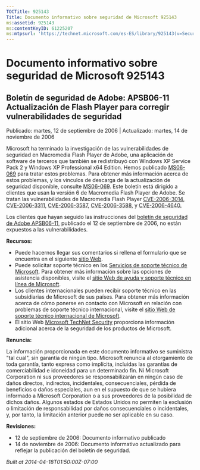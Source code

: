 ```yaml
---
TOCTitle: 925143
Title: Documento informativo sobre seguridad de Microsoft 925143
ms:assetid: 925143
ms:contentKeyID: 61225207
ms:mtpsurl: 'https://technet.microsoft.com/es-ES/library/925143(v=Security.10)'
---
```


Documento informativo sobre seguridad de Microsoft 925143
=========================================================

Boletín de seguridad de Adobe: APSB06-11 Actualización de Flash Player para corregir vulnerabilidades de seguridad
------------------------------------------------------------------------------------------------------------------

Publicado: martes, 12 de septiembre de 2006 | Actualizado: martes, 14 de noviembre de 2006

Microsoft ha terminado la investigación de las vulnerabilidades de seguridad en Macromedia Flash Player de Adobe, una aplicación de software de terceros que también se redistribuyó con Windows XP Service Pack 2 y Windows XP Professional x64 Edition. Hemos publicado [MS06-069](http://www.microsoft.com/spain/technet/seguridad/boletines/ms06-069.mspx) para tratar estos problemas. Para obtener más información acerca de estos problemas, y los vínculos de descarga de la actualización de seguridad disponible, consulte [MS06-069](http://www.microsoft.com/spain/technet/seguridad/boletines/ms06-069.mspx). Este boletín está dirigido a clientes que usan la versión 6 de Macromedia Flash Player de Adobe. Se tratan las vulnerabilidades de Macromedia Flash Player [CVE-2006-3014](http://www.cve.mitre.org/cgi-bin/cvename.cgi?name=cve-2006-3014), [CVE-2006-3311](http://www.cve.mitre.org/cgi-bin/cvename.cgi?name=cve-2006-3311), [CVE-2006-3587](http://www.cve.mitre.org/cgi-bin/cvename.cgi?name=cve-2006-3587), [CVE-2006-3588](http://www.cve.mitre.org/cgi-bin/cvename.cgi?name=cve-2006-3588), y [CVE-2006-4640.](http://www.cve.mitre.org/cgi-bin/cvename.cgi?name=cve-2006-4640)

Los clientes que hayan seguido las instrucciones del [boletín de seguridad de Adobe APSB06-11](http://www.adobe.com/go/apsb06-11/), publicado el 12 de septiembre de 2006, no están expuestos a las vulnerabilidades.

**Recursos:**

-   Puede hacernos llegar sus comentarios si rellena el formulario que se encuentra en el siguiente [sitio Web](https://support.microsoft.com/common/survey.aspx?scid=sw;en;1257&amp;showpage=1&amp;ws=technet&amp;sd=tech).
-   Puede solicitar soporte técnico en los [Servicios de soporte técnico de Microsoft](http://support.microsoft.com/default.aspx?scid=fh;es-es;incidentsubmit). Para obtener más información sobre las opciones de asistencia disponibles, visite el [sitio Web de ayuda y soporte técnico en línea de Microsoft](http://support.microsoft.com/).
-   Los clientes internacionales pueden recibir soporte técnico en las subsidiarias de Microsoft de sus países. Para obtener más información acerca de cómo ponerse en contacto con Microsoft en relación con problemas de soporte técnico internacional, visite el [sitio Web de soporte técnico internacional de Microsoft](http://go.microsoft.com/fwlink/?linkid=21155).
-   El sitio Web [Microsoft TechNet Security](http://www.microsoft.com/spain/technet/seguridad/default.mspx) proporciona información adicional acerca de la seguridad de los productos de Microsoft.

**Renuncia:**

La información proporcionada en este documento informativo se suministra "tal cual", sin garantía de ningún tipo. Microsoft renuncia al otorgamiento de toda garantía, tanto expresa como implícita, incluidas las garantías de comerciabilidad e idoneidad para un determinado fin. Ni Microsoft Corporation ni sus proveedores se responsabilizarán en ningún caso de daños directos, indirectos, incidentales, consecuenciales, pérdida de beneficios o daños especiales, aun en el supuesto de que se hubiera informado a Microsoft Corporation o a sus proveedores de la posibilidad de dichos daños. Algunos estados de Estados Unidos no permiten la exclusión o limitación de responsabilidad por daños consecuenciales o incidentales, y, por tanto, la limitación anterior puede no ser aplicable en su caso.

**Revisiones:**

-   12 de septiembre de 2006: Documento informativo publicado
-   14 de noviembre de 2006: Documento informativo actualizado para reflejar la publicación del boletín de seguridad.

*Built at 2014-04-18T01:50:00Z-07:00*